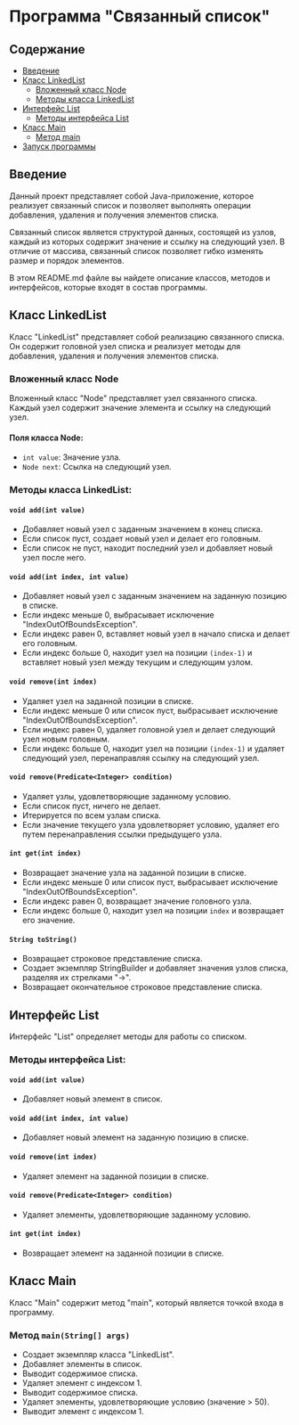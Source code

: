 # Программа "Связанный список"

## Содержание
- [Введение](#введение)
- [Класс LinkedList](#класс-linkedlist)
    - [Вложенный класс Node](#вложенный-класс-node)
    - [Методы класса LinkedList](#методы-класса-linkedlist)
- [Интерфейс List](#интерфейс-list)
    - [Методы интерфейса List](#методы-интерфейса-list)
- [Класс Main](#класс-main)
    - [Метод main](#метод-main)
- [Запуск программы](#запуск-программы)

## Введение
Данный проект представляет собой Java-приложение, которое реализует связанный список и позволяет выполнять операции добавления, удаления и получения элементов списка.

Связанный список является структурой данных, состоящей из узлов, каждый из которых содержит значение и ссылку на следующий узел. В отличие от массива, связанный список позволяет гибко изменять размер и порядок элементов.

В этом README.md файле вы найдете описание классов, методов и интерфейсов, которые входят в состав программы.

## Класс LinkedList

Класс "LinkedList" представляет собой реализацию связанного списка. Он содержит головной узел списка и реализует методы для добавления, удаления и получения элементов списка.

### Вложенный класс Node

Вложенный класс "Node" представляет узел связанного списка. Каждый узел содержит значение элемента и ссылку на следующий узел.

#### Поля класса Node:

- `int value`: Значение узла.
- `Node next`: Ссылка на следующий узел.

### Методы класса LinkedList:

#### `void add(int value)`

- Добавляет новый узел с заданным значением в конец списка.
- Если список пуст, создает новый узел и делает его головным.
- Если список не пуст, находит последний узел и добавляет новый узел после него.

#### `void add(int index, int value)`

- Добавляет новый узел с заданным значением на заданную позицию в списке.
- Если индекс меньше 0, выбрасывает исключение "IndexOutOfBoundsException".
- Если индекс равен 0, вставляет новый узел в начало списка и делает его головным.
- Если индекс больше 0, находит узел на позиции `(index-1)` и вставляет новый узел между текущим и следующим узлом.

#### `void remove(int index)`

- Удаляет узел на заданной позиции в списке.
- Если индекс меньше 0 или список пуст, выбрасывает исключение "IndexOutOfBoundsException".
- Если индекс равен 0, удаляет головной узел и делает следующий узел новым головным.
- Если индекс больше 0, находит узел на позиции `(index-1)` и удаляет следующий узел, перенаправляя ссылку на следующий узел.

#### `void remove(Predicate<Integer> condition)`

- Удаляет узлы, удовлетворяющие заданному условию.
- Если список пуст, ничего не делает.
- Итерируется по всем узлам списка.
- Если значение текущего узла удовлетворяет условию, удаляет его путем перенаправления ссылки предыдущего узла.

#### `int get(int index)`

- Возвращает значение узла на заданной позиции в списке.
- Если индекс меньше 0 или список пуст, выбрасывает исключение "IndexOutOfBoundsException".
- Если индекс равен 0, возвращает значение головного узла.
- Если индекс больше 0, находит узел на позиции `index` и возвращает его значение.

#### `String toString()`

- Возвращает строковое представление списка.
- Создает экземпляр StringBuilder и добавляет значения узлов списка, разделяя их стрелками "->".
- Возвращает окончательное строковое представление списка.

## Интерфейс List

Интерфейс "List" определяет методы для работы со списком.

### Методы интерфейса List:

#### `void add(int value)`

- Добавляет новый элемент в список.

#### `void add(int index, int value)`

- Добавляет новый элемент на заданную позицию в списке.

#### `void remove(int index)`

- Удаляет элемент на заданной позиции в списке.

#### `void remove(Predicate<Integer> condition)`

- Удаляет элементы, удовлетворяющие заданному условию.

#### `int get(int index)`

- Возвращает элемент на заданной позиции в списке.

## Класс Main

Класс "Main" содержит метод "main", который является точкой входа в программу.

### Метод `main(String[] args)`

- Создает экземпляр класса "LinkedList".
- Добавляет элементы в список.
- Выводит содержимое списка.
- Удаляет элемент с индексом 1.
- Выводит содержимое списка.
- Удаляет элементы, удовлетворяющие условию (значение > 50).
- Выводит элемент с индексом 1.